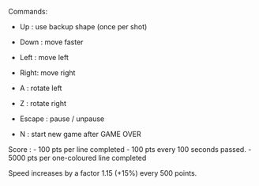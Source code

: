 Commands:

 - Up   : use backup shape (once per shot)
 - Down : move faster
 - Left : move left
 - Right: move right

 - A    : rotate left
 - Z    : rotate right

 - Escape : pause / unpause
 - N      : start new game after GAME OVER

Score : 
    - 100  pts per line completed
    - 100  pts every 100 seconds passed.
    - 5000 pts per one-coloured line completed

Speed increases by a factor 1.15 (+15%) every 500 points.
